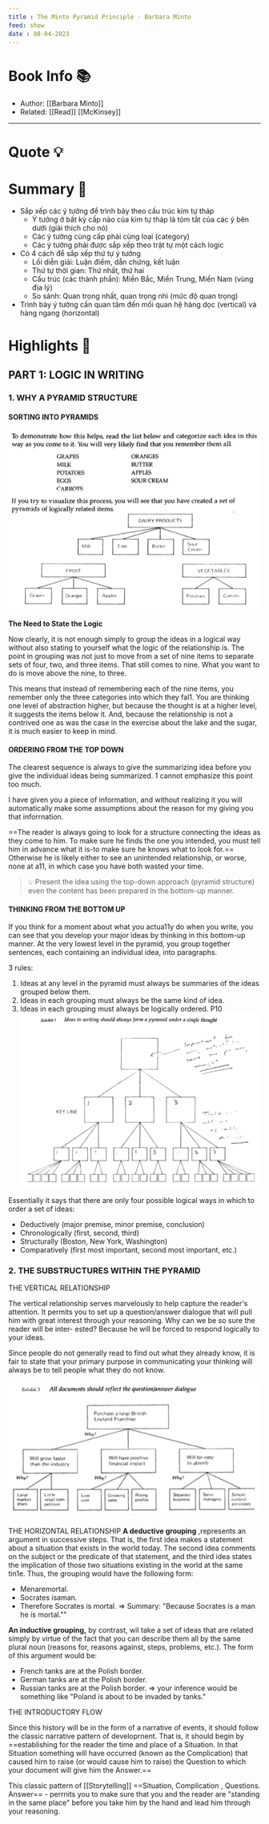 ```yaml
---
title : The Minto Pyramid Principle - Barbara Minto
feed: show
date : 08-04-2023
---
```


# Book Info 📚
- Author: [[Barbara Minto]]
- Related: [[Read]] [[McKinsey]]

___

# Quote 💡

# Summary 💬
- Sắp xếp các ý tưởng để trình bày theo cấu trúc kim tự tháp
	- Ý tưởng ở bất kỳ cấp nào của kim tự tháp là tóm tắt của các ý bên dưới (giải thích cho nó)
	- Các ý tưởng cùng cấp phải cùng loại (category)
	- Các ý tưởng phải được sắp xếp theo trật tự một cách logic
- Có 4 cách để sắp xếp thứ tự ý tưởng
	- Lối diễn giải: Luận điểm, dẫn chứng, kết luận
	- Thứ tự thời gian: Thứ nhất, thứ hai
	- Cấu trúc (các thành phần): Miền Bắc, Miền Trung, Miền Nam (vùng địa lý)
	- So sánh: Quan trọng nhất, quan trọng nhì (mức độ quan trọng)
- Trình bày ý tưởng cần quan tâm đến mối quan hệ hàng dọc (vertical) và hàng ngang (horizontal)


# Highlights 📒
## PART 1: LOGIC IN WRITING
### 1. WHY A PYRAMID STRUCTURE
#### SORTING INTO PYRAMIDS

![](/src/Pasted%20image%2020230409200507.png)

**The Need to State the Logic**

Now clearly, it is not enough simply to group the ideas in a logical way without also stating to yourself what the logic of the relationship is. The point in grouping was not just to move from a set of nine items to separate sets of four, two, and three items. That still comes to nine. What you want to do is move above the nine, to three.

This means that instead of remembering each of the nine items, you remember only the three categories into which they fal1. You are thinking one level of abstraction higher, but because the thought is at a higher level, it suggests the items below it. And, because the relationship is not a contrived one as was the case in the exercise about the lake and the sugar, it is much easier to keep in mind.

#### ORDERING FROM THE TOP DOWN
The clearest sequence is always to give the summarizing idea before you give the individual ideas being summarized. 1 cannot emphasize this point too much. 

I have given you a piece of information, and without realizing it you will automatically make some assumptions about the reason for my giving you that inforrnation.

==The reader is always going to look for a structure connecting the ideas as they come to him. To make sure he finds the one you intended, you must tell him in advance what it is-to make sure he knows what to look for.== Otherwise he is likely either to see an unintended relationship, or worse, none at a11, in which case you have both wasted your time.

> 💡 Present the idea using the top-down approach (pyramid structure) even the content has been prepared in the bottom-up manner.

#### THINKING FROM THE BOTTOM UP

If you think for a moment about what you actua11y do when you write, you can see that you develop your major ideas by thinking in this bottom-up manner. At the very lowest level in the pyramid, you group together sentences, each containing an individual idea, into paragraphs.

3 rules: 

1. Ideas at any level in the pyramid must always be summaries of the ideas grouped below them.
2. Ideas in each grouping must always be the same kind of idea. 
3. Ideas in each grouping must always be logically ordered.
P10
![](/src/Pasted%20image%2020230410203514.png)

Essentially it says that there are only four possible logical ways in which to order a set of ideas:
- Deductively (major premise, minor premise, conclusion) 
- Chronologically (first, second, third)
- Structurally (Boston, New York, Washington)  
- Comparatively (first most important, second most important, etc.)

### 2. THE SUBSTRUCTURES WITHIN  THE PYRAMID
THE VERTICAL RELATIONSHIP

The vertical relationship serves marvelously to help capture the reader's attention. It permits you to set up a question/answer dialogue that will pull him with great interest through your reasoning. Why can we be so sure the reader will be inter- ested? Because he will be forced to respond logically to your ideas.

Since people do not generally read to find out what they already know, it is fair to state that your primary purpose in communicating your thinking will always be to tell people what they do not know.

![](src/Pasted%20image%2020230417222654.png)

THE HORIZONTAL RELATIONSHIP
**A deductive grouping** ,represents an argument in successive steps. That is, the first idea makes a statement about a situation that exists in the world today. The second idea comments on the subject or the predicate of that statement, and the third idea states the implication of those two situations existing in the world at the same tin1e. Thus, the grouping would have the following form:

- Menaremortal.  
- Socrates isaman.  
- Therefore Socrates is mortal.
=> Summary: "Because Socrates is a man he is mortal.""

**An inductive grouping,** by contrast, wiI take a set of ideas that are related simply by virtue of the fact that you can describe them all by the same plural noun (reasons for, reasons against, steps, problems, etc.). The form of this argument would be:
- French tanks are at the Polish border. 
- German tanks are at the Polish border.
- Russian tanks are at the Polish border.
=> your inference would be something like "Poland is about to be invaded by tanks."

THE INTRODUCTORY FLOW

Since this history will be in the form of a narrative of events, it should follow the classic narrative pattern of developrnent. That is, it should begin by ==establishing for the reader the time and place of a Situation. In that Situation something will have occurred (known as the Complication) that caused hirn to raise (or would cause him to raise) the Question to which your document will give him the Answer.==

This classic pattern of [[Storytelling]] ==Situation, Complication , Questions. Answer== -­ perrnits you to make sure that you and the reader are "standing in the same place" before you take him by the hand and lead him through your reasoning.